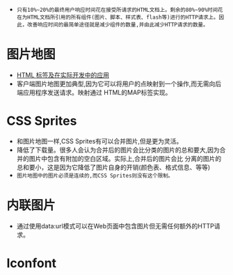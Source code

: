 * `只有10%~20%的最终用户响应时间花在接受所请求的HTML文档上。剩余的80%~90%时间花在为HTML文档所引用的所有组件(图片、脚本、样式表、flash等)进行的HTTP请求上。因此，改善响应时间的最简单途径就是减少组件的数量,并由此减少HTTP请求的数量。`
# 图片地图
* [HTML <area><map>标签及在实际开发中的应用](http://www.zhangxinxu.com/wordpress/2017/05/html-area-map/)
* 客户端图片地图更加典型,因为它可以将用户的点映射到一个操作,而无需向后端应用程序发送请求。映射通过
HTML的MAP标签实现。
# CSS Sprites
* 和图片地图一样,CSS Sprites有可以合并图片,但是更为灵活。
* 降低了下载量。很多人会认为合并后的图片会比分类的图片的总和要大,因为合并的图片中包含有附加的空白区域。实际上,合并后的图片会比
分离的图片的总和要小，这是因为它降低了图片自身的开销(颜色表、格式信息、等等)
* `图片地图中的图片必须是连续的,而CSS Sprites则没有这个限制。`
# 内联图片
* 通过使用data:url模式可以在Web页面中包含图片但无需任何额外的HTTP请求。
# Iconfont